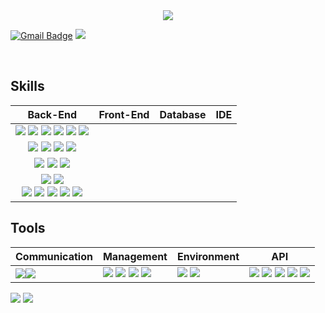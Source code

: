 <div align=center>
  <img src = "https://capsule-render.vercel.app/api?type=waving&height=300&color=gradient&text=JeongKeun-Park"/>
</div>

[![Gmail Badge](https://img.shields.io/badge/Gmail-D14836?style=Social&logo=gmail&logoColor=white&link=mailto:parkjk9425@gmail.com)](mailto:parkjk9425@gmail.com) <span><a href="https://www.notion.so/1d17e0d1dfd880b0885ec8aeb7f38d08"><img src="https://img.shields.io/badge/Notion-%23000000.svg?style=Social&logo=notion&logoColor=white"/></span></a>



<br>

## Skills

| Back-End | Front-End | Database | IDE |
| --- | --- | --- | --- |
| <div align=center><span><img src="https://img.shields.io/badge/java-%23ED8B00.svg?style=Social&logo=openjdk&logoColor=white"/></span> <span><img src="https://img.shields.io/badge/-JSP-red"/></span> <span><img src="https://img.shields.io/badge/JSON-00000?style=Social&logo=JSON&logoColor=black"/></span>  <span><img src="https://img.shields.io/badge/SpringBoot-6DB33F?style=Social&logo=Spring&logoColor=black"/></span> <span><img src="https://img.shields.io/badge/python-3670A0?style=Social&logo=python&logoColor=ffdd54"/></span> <span><img src="https://img.shields.io/badge/FastAPI-005571?style=Social&logo=fastapi"/></span></div> |
<div align=center><span><img src="https://img.shields.io/badge/JavaScript-F7DF1E?style=Social&logo=JavaScript&logoColor=black"/></span> <span><img src="https://img.shields.io/badge/HTML-E34F26?style=Social&logo=HTML&logoColor=black"/></span> <span><img src="https://img.shields.io/badge/CSS-1572B6?style=Social&logo=CSS&logoColor=black"/></span> <span><img src="https://img.shields.io/badge/ThymeLeaf-005F0F?style=Social&logo=ThymeLeaf&logoColor=black"/></span> |
<div align=center><span><img src="https://img.shields.io/badge/Oracle-F80000.svg?style=Social&logo=mysql&logoColor=white"/></span> <span><img src="https://img.shields.io/badge/-MyBatis-orange"/></span> <span><img src="https://img.shields.io/badge/MySQL-%2300f.svg?style=Social&logo=mysql&logoColor=white"/></span></div> |
<div align=center><span><img src="https://img.shields.io/badge/Eclipse-2C2255.svg?style=Social&logo=Eclipse&logoColor=white"/></span> <span><img src="https://img.shields.io/badge/Visual%20Studio%20Code-007ACC.svg?style=Social&logo=Visual%20Studio%20Code&logoColor=white"/></span> <br> <span><img src="https://img.shields.io/badge/IntelliJ-000000.svg?style=Social&logo=IntelliJ%20IDEA&logoColor=white"/></span> <span><img src="https://img.shields.io/badge/-DBeaver-brightgreen"/></span> <span><img src="https://img.shields.io/badge/Sourcetree-0052CC.svg?style=Social&logo=Sourcetree&logoColor=white"/></span> <span><img src="https://img.shields.io/badge/Postman-FF6C37.svg?style=Social&logo=Postman&logoColor=white"/></span> <span><img src="https://img.shields.io/badge/pycharm-143?style=Social&logo=pycharm&logoColor=black&color=black&labelColor=green"/></span></div>|


## Tools

| Communication | Management | Environment | API |
| --- | --- | --- | --- |
| <span><img src="https://img.shields.io/badge/Slack-4A154B.svg?style=Social&logo=Slack&logoColor=white"/></span><span><img src="https://img.shields.io/badge/Discord-5865F2?style=Social&logo=Discord&logoColor=black"/></span> | <span><img src="https://img.shields.io/badge/Git-F05032?style=Social&logo=Git&logoColor=black"/></span> <span><img src="https://img.shields.io/badge/GitHub-181717?style=Social&logo=GitHub&logoColor=black"/></span> <span><img src="https://img.shields.io/badge/Gradle-02303A?style=Social&logo=Gradle&logoColor=black"/></span> <span><img src="https://img.shields.io/badge/-yml-brightgreen"/></span> | <img src="https://img.shields.io/badge/Tomcat-F8DC75?style=flat&logo=ApacheTomcat&logoColor=white" /> <img src="https://img.shields.io/badge/AWS-%23FF9900.svg?style=Social&logo=amazon-aws&logoColor=white" /> | <span><img src="https://img.shields.io/badge/-JDBC-blue"/> <span><img src="https://img.shields.io/badge/-KAKAO login-yellow"/></span> <span><img src="https://img.shields.io/badge/-REST-green"/></span> <span><img src="https://img.shields.io/badge/JDK-F80000.svg?style=Social"/></span> <span><img src="https://img.shields.io/badge/BootPay-000000.svg?style=Social"/></span> |





<div align=left>
<img src="https://github-readme-stats.vercel.app/api?username=JeongKeun-Park&show_icons=true">
<img src="https://github-readme-stats.vercel.app/api/top-langs/?username=JeongKeun-Park&layout=compact">
</div>
<br>
